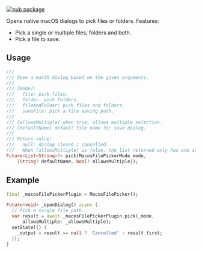 [![pub package](https://img.shields.io/pub/v/macos_file_picker.svg)](https://pub.dev/packages/macos_file_picker)

Opens native macOS dialogs to pick files or folders. Features:

- Pick a single or multiple files, folders and both.
- Pick a file to save.

## Usage

```dart
///
/// Open a macOS dialog based on the given arguments.
///
/// [mode]:
///   file: pick files.
///   folder: pick folders.
///   fileAndFolder: pick files and folders.
///   saveFile: pick a file saving path.
///
/// [allowsMultiple] when true, allows multiple selection.
/// [defaultName] default file name for save dialog.
///
/// Return value:
///   null: dialog closed / cancelled.
///   When [allowsMultiple] is false, the list returned only has one item.
Future<List<String>?> pick(MacosFilePickerMode mode,
    {String? defaultName, bool? allowsMultiple});
```

## Example

```dart
final _macosFilePickerPlugin = MacosFilePicker();

Future<void> _openDialog() async {
  // Pick a single file path.
  var result = await _macosFilePickerPlugin.pick(_mode,
      allowsMultiple: _allowsMultiple);
  setState(() {
    _output = result == null ? 'Cancelled' : result.first;
  });
}
```
